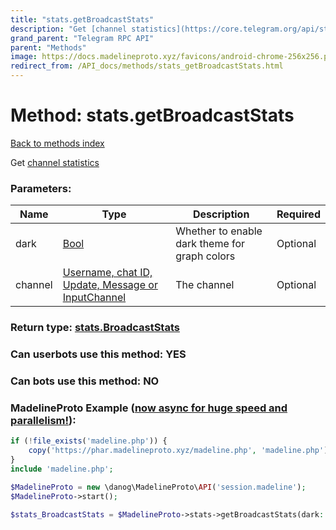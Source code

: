 ```yaml
---
title: "stats.getBroadcastStats"
description: "Get [channel statistics](https://core.telegram.org/api/stats)"
grand_parent: "Telegram RPC API"
parent: "Methods"
image: https://docs.madelineproto.xyz/favicons/android-chrome-256x256.png
redirect_from: /API_docs/methods/stats_getBroadcastStats.html
---
```

# Method: stats.getBroadcastStats
[Back to methods index](index.html)



Get [channel statistics](https://core.telegram.org/api/stats)

### Parameters:

| Name     |    Type       | Description | Required |
|----------|---------------|-------------|----------|
|dark|[Bool](/API_docs/types/Bool.html) | Whether to enable dark theme for graph colors | Optional|
|channel|[Username, chat ID, Update, Message or InputChannel](/API_docs/types/InputChannel.html) | The channel | Optional|


### Return type: [stats.BroadcastStats](/API_docs/types/stats.BroadcastStats.html)

### Can userbots use this method: **YES**

### Can bots use this method: **NO**


### MadelineProto Example ([now async for huge speed and parallelism!](https://docs.madelineproto.xyz/docs/ASYNC.html)):


```php
if (!file_exists('madeline.php')) {
    copy('https://phar.madelineproto.xyz/madeline.php', 'madeline.php');
}
include 'madeline.php';

$MadelineProto = new \danog\MadelineProto\API('session.madeline');
$MadelineProto->start();

$stats_BroadcastStats = $MadelineProto->stats->getBroadcastStats(dark: $Bool, channel: $InputChannel, );
```

